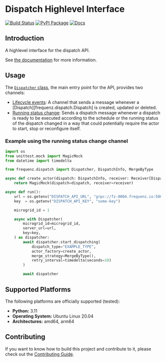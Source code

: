 # Dispatch Highlevel Interface

[![Build Status](https://github.com/frequenz-floss/frequenz-dispatch-python/actions/workflows/ci.yaml/badge.svg)](https://github.com/frequenz-floss/frequenz-dispatch-python/actions/workflows/ci.yaml)
[![PyPI Package](https://img.shields.io/pypi/v/frequenz-dispatch)](https://pypi.org/project/frequenz-dispatch/)
[![Docs](https://img.shields.io/badge/docs-latest-informational)](https://frequenz-floss.github.io/frequenz-dispatch-python/)

## Introduction

A highlevel interface for the dispatch API.

See [the documentation](https://frequenz-floss.github.io/frequenz-dispatch-python/v0.1/reference/frequenz/dispatch) for more information.

## Usage

The [`Dispatcher` class](https://frequenz-floss.github.io/frequenz-dispatch-python/v0.1/reference/frequenz/dispatch/#frequenz.dispatch.Dispatcher), the main entry point for the API, provides two channels:

* [Lifecycle events](https://frequenz-floss.github.io/frequenz-dispatch-python/v0.1/reference/frequenz/dispatch/#frequenz.dispatch.Dispatcher.lifecycle_events): A channel that sends a message whenever a [Dispatch][frequenz.dispatch.Dispatch] is created, updated or deleted.
* [Running status change](https://frequenz-floss.github.io/frequenz-dispatch-python/v0.1/reference/frequenz/dispatch/#frequenz.dispatch.Dispatcher.running_status_change): Sends a dispatch message whenever a dispatch is ready to be executed according to the schedule or the running status of the dispatch changed in a way that could potentially require the actor to start, stop or reconfigure itself.

### Example using the running status change channel

```python
import os
from unittest.mock import MagicMock
from datetime import timedelta

from frequenz.dispatch import Dispatcher, DispatchInfo, MergeByType

async def create_actor(dispatch: DispatchInfo, receiver: Receiver[DispatchInfo]) -> Actor:
    return MagicMock(dispatch=dispatch, receiver=receiver)

async def run():
    url = os.getenv("DISPATCH_API_URL", "grpc://fz-0004.frequenz.io:50051")
    key  = os.getenv("DISPATCH_API_KEY", "some-key")

    microgrid_id = 1

    async with Dispatcher(
        microgrid_id=microgrid_id,
        server_url=url,
        key=key,
    ) as dispatcher:
        await dispatcher.start_dispatching(
            dispatch_type="EXAMPLE_TYPE",
            actor_factory=create_actor,
            merge_strategy=MergeByType(),
            retry_interval=timedelta(seconds=10)
        )

        await dispatcher
```

## Supported Platforms

The following platforms are officially supported (tested):

- **Python:** 3.11
- **Operating System:** Ubuntu Linux 20.04
- **Architectures:** amd64, arm64

## Contributing

If you want to know how to build this project and contribute to it, please
check out the [Contributing Guide](CONTRIBUTING.md).

